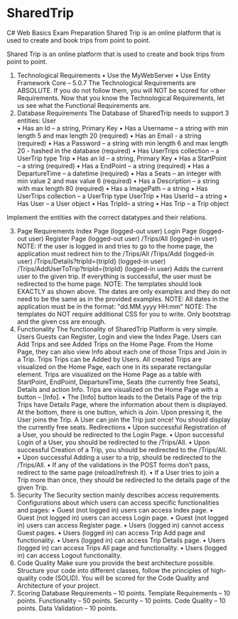 # SharedTrip
C# Web Basics Exam Preparation
Shared Trip is an online platform that is used to create and book trips from point to point.

Shared Trip is an online platform that is used to create and book trips from point to point.
1.	Technological Requirements
•	Use the MyWebServer
•	Use Entity Framework Core – 5.0.7
The Technological Requirements are ABSOLUTE. If you do not follow them, you will NOT be scored for other Requirements. 
Now that you know the Technological Requirements, let us see what the Functional Requirements are.
2.	Database Requirements
The Database of SharedTrip needs to support 3 entities:
User	
•	Has an Id – a string, Primary Key
•	Has a Username – a string with min length 5 and max length 20 (required)
•	Has an Email - a string (required)
•	Has a Password – a string with min length 6 and max length 20  - hashed in the database (required)
•	Has UserTrips collection – a UserTrip type
Trip
•	Has an Id – a string, Primary Key
•	Has a StartPoint – a string (required)
•	Has a EndPoint – a string (required)
•	Has a DepartureTime – a datetime (required) 
•	Has a Seats – an integer with min value 2 and max value 6 (required)
•	Has a Description – a string with max length 80 (required)
•	Has a ImagePath – a string
•	Has UserTrips collection – a UserTrip type
UserTrip
•	Has UserId – a string
•	Has User – a User object
•	Has TripId– a string
•	Has Trip – a Trip object

Implement the entities with the correct datatypes and their relations. 

3.	Page Requirements
Index Page (logged-out user)
Login Page (logged-out user)
Register Page (logged-out user)
/Trips/All (logged-in user)
NOTE: If the user is logged in and tries to go to the home page, the application must redirect him to the /Trips/All 
/Trips/Add (logged-in user)
/Trips/Details?tripId={tripId} (logged-in user) 
/Trips/AddUserToTrip?tripId={tripId} (logged-in user)
Adds the current user to the given trip. If everything is successful, the user must be redirected to the home page.
NOTE: The templates should look EXACTLY as shown above. The dates are only examples and they do not need to be the same as in the provided examples.
NOTE: All dates in the application must be in the format: "dd.MM.yyyy HH:mm"
NOTE: The templates do NOT require additional CSS for you to write. Only bootstrap and the given css are enough.
4.	Functionality
The functionality of SharedTrip Platform is very simple.
Users
Guests can Register, Login and view the Index Page. 
Users can Add Trips and see Added Trips on the Home Page. From the Home Page, they can also view Info about each one of those Trips and Join in a Trip.
Trips
Trips can be Added by Users. All created Trips are visualized on the Home Page, each one in its separate rectangular element. 
Trips are visualized on the Home Page as a table with StartPoint, EndPoint, DepartureTime, Seats (the currently free Seats), Details and action Info.
Trips are visualized on the Home Page with a button – [Info].
•	The [Info] button leads to the Details Page of the trip
Trips have Details Page, where the information about them is displayed. At the bottom, there is one button, which is Join. Upon pressing it, the User joins the Trip. A User can join the Trip just once! You should display the currently free seats.
Redirections
•	Upon successful Registration of a User, you should be redirected to the Login Page.
•	Upon successful Login of a User, you should be redirected to the /Trips/All.
•	Upon successful Creation of a Trip, you should be redirected to the /Trips/All.
•	Upon successful Adding a user to a trip, should be redirected to the /Trips/All.
•	If any of the validations in the POST forms don’t pass, redirect to the same page (reload/refresh it).
•	If a User tries to join a Trip more than once, they should be redirected to the details page of the given Trip.
5.	Security
The Security section mainly describes access requirements. Configurations about which users can access specific functionalities and pages:
•	Guest (not logged in) users can access Index page.
•	Guest (not logged in) users can access Login page.
•	Guest (not logged in) users can access Register page.
•	Users (logged in) cannot access Guest pages.
•	Users (logged in) can access Trip Add page and functionality.
•	Users (logged in) can access Trip Details page.
•	Users (logged in) can access Trips All page and functionality.
•	Users (logged in) can access Logout functionality.
6.	Code Quality
Make sure you provide the best architecture possible. Structure your code into different classes, follow the principles of high-quality code (SOLID). You will be scored for the Code Quality and Architecture of your project.
7.	Scoring
Database Requirements – 10 points.
Template Requirements – 10 points.
Functionality – 50 points.
Security – 10 points.
Code Quality – 10 points.
Data Validation – 10 points.
